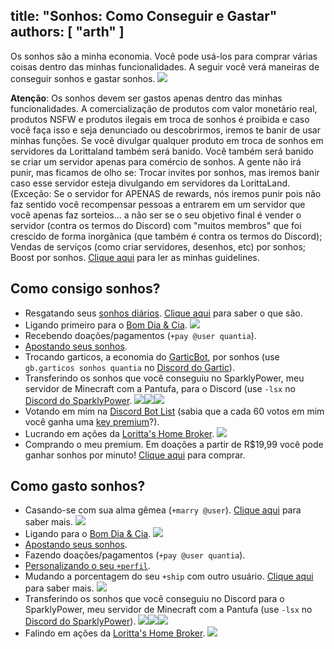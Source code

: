 title: "Sonhos: Como Conseguir e Gastar"
authors: [ "arth" ]
---
Os sonhos são a minha economia. Você pode usá-los para comprar várias coisas dentro das minhas funcionalidades. A seguir você verá maneiras de conseguir sonhos e gastar sonhos. <img src="https://cdn.discordapp.com/emojis/593979718919913474.png?v=1" class="inline-emoji">

**Atenção**: Os sonhos devem ser gastos apenas dentro das minhas funcionalidades. A comercialização de produtos com valor monetário real, produtos NSFW e produtos ilegais em troca de sonhos é proibida e caso você faça isso e seja denunciado ou descobrirmos, iremos te banir de usar minhas funções. Se você divulgar qualquer produto em troca de sonhos em servidores da Lorittaland também será banido. Você também será banido se criar um servidor apenas para comércio de sonhos. A gente não irá punir, mas ficamos de olho se: Trocar invites por sonhos, mas iremos banir caso esse servidor esteja divulgando em servidores da LorittaLand. (Exceção: Se o servidor for APENAS de rewards, nós iremos punir pois não faz sentido você recompensar pessoas a entrarem em um servidor que você apenas faz sorteios... a não ser se o seu objetivo final é vender o servidor (contra os termos do Discord) com "muitos membros" que foi crescido de forma inorgânica (que também é contra os termos do Discord); Vendas de serviços (como criar servidores, desenhos, etc) por sonhos; Boost por sonhos. [Clique aqui](/guidelines) para ler as minhas guidelines. 

## Como consigo sonhos?
* Resgatando seus [sonhos diários](/daily). [Clique aqui](/extras/faq-loritta/daily) para saber o que são.
* Ligando primeiro para o [Bom Dia & Cia](/extras/faq-loritta/bomdiaecia). <img src="https://cdn.discordapp.com/emojis/763231811723460629.png?v=1" class="inline-emoji">
* Recebendo doações/pagamentos (`+pay @user quantia`).
* [Apostando seus sonhos](/extras/faq-loritta/betting-sonhos).
* Trocando garticos, a economia do [GarticBot](https://top.gg/bot/487328045275938828), por sonhos (use `gb.garticos sonhos quantia` no [Discord do Gartic](https://discord.gg/gartic)).
* Transferindo os sonhos que você conseguiu no SparklyPower, meu servidor de Minecraft com a Pantufa, para o Discord (use `-lsx` no [Discord do SparklyPower](https://discord.gg/sparklypower).  <img src="https://cdn.discordapp.com/emojis/672779636878606346.png?v=1" class="inline-emoji"><img src="https://cdn.discordapp.com/emojis/672779665366319104.png?v=1" class="inline-emoji"><img src="https://cdn.discordapp.com/emojis/672779686098501643.png?v=1" class="inline-emoji">
* Votando em mim na [Discord Bot List](https://discordbots.org/bot/loritta) (sabia que a cada 60 votos em mim você ganha uma [key premium](/extras/faq-loritta/premium-keys)?).
* Lucrando em ações da [Loritta's Home Broker](/extras/faq-loritta/loritta-home-broker). <img src="https://cdn.discordapp.com/emojis/788434890927505448.png?v=1" class="inline-emoji">
* Comprando o meu premium. Em doações a partir de R$19,99 você pode ganhar sonhos por minuto! [Clique aqui](/donate) para comprar.

## Como gasto sonhos?
* Casando-se com sua alma gêmea (`+marry @user`). [Clique aqui](/extras/faq-loritta/love) para saber mais. <img src="https://cdn.discordapp.com/emojis/519901735666581514.png?v=1" class="inline-emoji">
* Ligando para o [Bom Dia & Cia](/extras/faq-loritta/bomdiaecia). <img src="https://cdn.discordapp.com/emojis/763231811723460629.png?v=1" class="inline-emoji">
* [Apostando seus sonhos](/extras/faq-loritta/betting-sonhos).
* Fazendo doações/pagamentos (`+pay @user quantia`).
* [Personalizando o seu `+perfil`](/extras/faq-loritta/profile-customization).
* Mudando a porcentagem do seu `+ship` com outro usuário. [Clique aqui](/extras/faq-loritta/love) para saber mais. <img src="https://cdn.discordapp.com/emojis/519901735666581514.png?v=1" class="inline-emoji">
* Transferindo os sonhos que você conseguiu no Discord para o SparklyPower, meu servidor de Minecraft com a Pantufa (use `-lsx` no [Discord do SparklyPower](https://discord.gg/sparklypower)). <img src="https://cdn.discordapp.com/emojis/672779636878606346.png?v=1" class="inline-emoji"><img src="https://cdn.discordapp.com/emojis/672779665366319104.png?v=1" class="inline-emoji"><img src="https://cdn.discordapp.com/emojis/672779686098501643.png?v=1" class="inline-emoji">
* Falindo em ações da [Loritta's Home Broker](/extras/faq-loritta/loritta-home-broker). <img src="https://cdn.discordapp.com/emojis/651151532846481408.png?v=1" class="inline-emoji">
